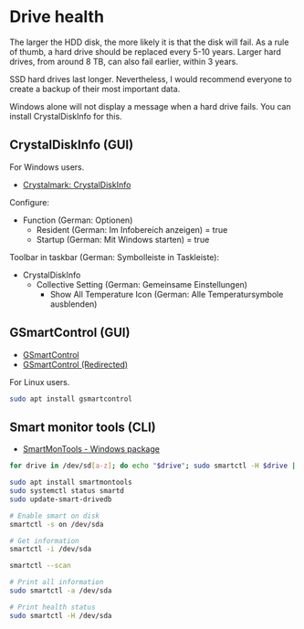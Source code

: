 # Drive health

The larger the HDD disk, the more likely it is that the disk will fail.
As a rule of thumb, a hard drive should be replaced every 5-10 years.
Larger hard drives, from around 8 TB, can also fail earlier, within 3 years.

SSD hard drives last longer. Nevertheless, I would recommend everyone to create a backup of their most important data.

Windows alone will not display a message when a hard drive fails.
You can install CrystalDiskInfo for this.

## CrystalDiskInfo (GUI)

For Windows users.

* [Crystalmark: CrystalDiskInfo](https://crystalmark.info/en/download/#CrystalDiskInfo)

Configure:

* Function (German: Optionen)
  * Resident (German: Im Infobereich anzeigen) = true
  * Startup (German: Mit Windows starten) = true

Toolbar in taskbar (German: Symbolleiste in Taskleiste):

* CrystalDiskInfo
  * Collective Setting (German: Gemeinsame Einstellungen)
    * Show All Temperature Icon (German: Alle Temperatursymbole ausblenden)

## GSmartControl (GUI)

* [GSmartControl](https://gsmartcontrol.sourceforge.io/home/)
* [GSmartControl (Redirected)](https://gsmartcontrol.shaduri.dev/)

For Linux users.

```bash
sudo apt install gsmartcontrol
```

## Smart monitor tools (CLI)

* [SmartMonTools - Windows package](https://www.smartmontools.org/wiki/Download#InstalltheWindowspackage)

```bash
for drive in /dev/sd[a-z]; do echo "$drive"; sudo smartctl -H $drive | grep --color=never '^SMART overall'; done

sudo apt install smartmontools
sudo systemctl status smartd
sudo update-smart-drivedb

# Enable smart on disk
smartctl -s on /dev/sda

# Get information
smartctl -i /dev/sda

smartctl --scan

# Print all information
sudo smartctl -a /dev/sda

# Print health status
sudo smartctl -H /dev/sda
```
